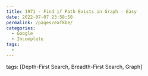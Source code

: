 ```yaml
---
title: 1971 - Find if Path Exists in Graph - Easy
date: 2022-07-07 23:58:58
permalink: /pages/eaf8be/
categories:
  - Google
  - Incomplete
tags:
  - 
---
```

tags: [Depth-First Search, Breadth-First Search, Graph]